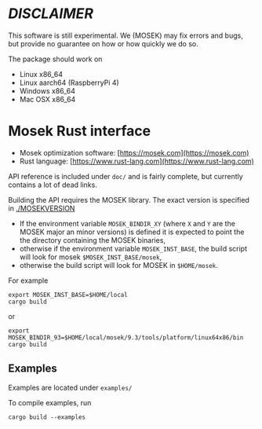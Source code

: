 # *DISCLAIMER*

This software is still experimental. We (MOSEK) may fix errors and bugs, but provide
no guarantee on how or how quickly we do so.

The package should work on

- Linux x86_64
- Linux aarch64 (RaspberryPi 4)
- Windows x86_64
- Mac OSX x86_64

# Mosek Rust interface

- Mosek optimization software: [https://mosek.com](https://mosek.com)
- Rust language: [https://www.rust-lang.com](https://www.rust-lang.com)

API reference is included under `doc/` and is fairly complete, but currently contains a lot of dead links.

Building the API requires the MOSEK library. The exact version is specified in [./MOSEKVERSION](MOSEKVERSION)
- If the environment variable `MOSEK_BINDIR_XY` (where `X` and `Y` are
  the MOSEK major an minor versions) is defined it is expected to
  point the the directory containing the MOSEK binaries,
- otherwise if the environment variable `MOSEK_INST_BASE`, the build
  script will look for mosek `$MOSEK_INST_BASE/mosek`,
- otherwise  the build script will look for MOSEK in `$HOME/mosek`.

For example
```
export MOSEK_INST_BASE=$HOME/local
cargo build
```
or
```
export MOSEK_BINDIR_93=$HOME/local/mosek/9.3/tools/platform/linux64x86/bin
cargo build
```

## Examples

Examples are located under `examples/`

To compile examples, run

```
cargo build --examples
```
